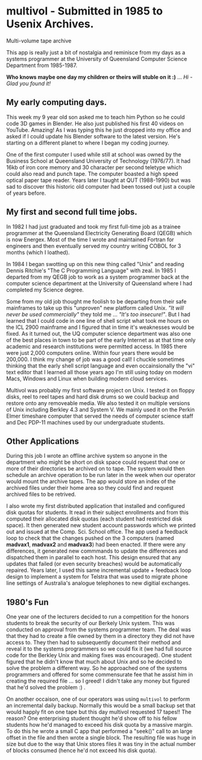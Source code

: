 # multivol - Submitted in 1985 to Usenix Archives.

Multi-volume tape archive

This app is really just a bit of nostalgia and reminisce from my days as a systems programmer at the University of Queensland Computer Science Department from 1985-1987. 


**Who knows maybe one day my children or theirs will stuble on it :)** ... *Hi - Glad you found it!* 

## My early computing days. 

This week my 9 year old son asked me to teach him Python so he could code 3D games in Blender. He also just published his first 40 videos on YouTube. Amazing!  As I was typing this he just dropped into my office and asked if I could update his Blender software to the latest version. He's starting on a different planet to where I began my coding journey.

One of the first computer I used while still at school was owned by the Business School at Queensland University of Technology (1976/77). It had 16kb of iron core memory and 30 character per second teletype which could also read and punch tape. The computer boasted a high speed optical paper tape reader. Years later I taught at QUT (1988-1990) but was sad to discover this historic old computer had been tossed out just a couple of years before.

## My first and second full time jobs. 

In 1982 I had just graduated and took my first full-time job as a trainee programmer at the Queensland Electricity Generating Board (QEGB) which is now Energex. Most of the time I wrote and maintained Fortran for engineers and then eventually served my country writing COBOL for 3 months (which I loathed).
  
In 1984 I began swotting up on this new thing called "Unix" and reading Dennis Ritchie's "The C Programming Language" with zeal. In 1985 I departed from my QEGB job to work as a system programmer back at the computer science department at the University of Queensland where I had completed my Science degree.

Some from my old job thought me foolish to be departing from their safe mainframes to take up this "unproven" new platform called Unix. *"It will never be used commercially"* they told me ...  *"It's too insecure!"*. But I had learned that I could code in one line of shell script what took me hours on the ICL 2900 mainframe and I figured that in time it's weaknesses would be fixed. As it turned out, the UQ computer science department was also one of the best places in town to be part of the early Internet as at that time only academic and research institutions were permitted access. In 1985 there were just 2,000 computers online. Within four years there would be 200,000.  I think my change of job was a good call!  I chuckle sometimes thinking that the early shell script language and even occainsionally the "vi" text editor that I learned all those years ago I'm still using today on modern Macs, Windows and Linux when building modern cloud services. 

Multivol was probably my first software project on Unix. I tested it on floppy disks, reel to reel tapes and hard disk drums so we could backup and restore onto any removeable media.  We also tested it on multiple versions of Unix including Berkley 4.3 and System V. We mainly used it on the Perkin Elmer timeshare computer that served the needs of computer science staff and Dec PDP-11 machines used by our undergraduate students.

## Other Applications

During this job I wrote an offline archive system so anyone in the department who might be short on disk space could request that one or more of their directories be archived on to tape. The system would then schedule an archive operation to be run later in the week when our operator would mount the archive tapes. The app would store an index of the archived files under their home area so they could find and request archived files to be retrived.     

I also wrote my first distributed application that installed and configured disk quotas for students.  It read in their subject enrollments and from this computed their allocated disk quotas (each student had restricted disk space). It then generated new student account passwords which we printed out and issued at the Comp. Sci. School office. The app used a feedback loop to check that the changes pushed on the 3 computers (named **madvax1**, **madvax2** and **madvax3**) had been enacted. If there were any differences, it generated new commmands to update the differences and dispatched them in parallel to each host. This design ensured that any updates that failed (or even security breaches) would be automatically repaired. Years later, I used this same incremental update + feedback loop design to implement a system for Telstra that was used to migrate phone line settings of Australia's analogue telephones to new digitial exchanges.

## 1980's Fun

One year one of the lecturers decided to run a competition for the honors students to break the security of our Berkely Unix system. This was conducted on approval from the systems programmer team. The deal was that they had to create a file owned by them in a directory they did not have access to. They then had to subsequently document their method and reveal it to the systems programmers so we could fix it (we had full source code for the Berkley Unix and making fixes was encouraged). One student figured that he didn't know that much about Unix and so he decided to solve the problem a different way. So he approached one of the systems programmers and offered for some commensurate fee that he assist him in creating the required file ... so I greed!  I didn't take any money but  figured that he'd solved the problem :) .

On another occaison, one of our operators was using `multivol` to perform an incremental daily backup. Normally this would be a small backup set that would happly fit on one tape but this day multivol requested 17 tapes!! The reason? One enterprising student thought he'd show off to his fellow students how he'd managed to exceed his disk quota by a massive margin. To do this he wrote a small C app that performed a "seek()" call to an large offset in the file and then wrote a single block.  The resulting file was huge in size but due to the way that Unix stores files it was tiny in the actual number of blocks consumed (hence he'd not exceed his disk quota). 
